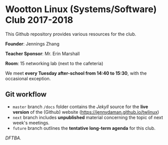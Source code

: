 # Wootton Linux (Systems/Software) Club 2017-2018

This Github repository provides various resources for the club.

**Founder**: Jennings Zhang

**Teacher Sponsor**: Mr. Erin Marshall

**Room**: 15 networking lab (next to the cafeteria)

We meet **every Tuesday after-school from 14:40 to 15:30**, with the occasional exception. 

## Git workflow

- `master` branch `/docs` folder contains the *Jekyll* source for the **live version** of the (Github) website (https://jennydaman.github.io/twlinux)
- `next` branch includes **unpublished** material concerning the topic of next week's meetings. 
- `future` branch outlines the **tentative long-term agenda** for this club. 

*DFTBA.*
